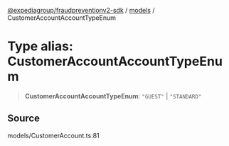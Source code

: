 [@expediagroup/fraudpreventionv2-sdk](../../index.md) / [models](../index.md) / CustomerAccountAccountTypeEnum

# Type alias: CustomerAccountAccountTypeEnum

> **CustomerAccountAccountTypeEnum**: `"GUEST"` \| `"STANDARD"`

## Source

models/CustomerAccount.ts:81
